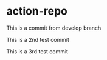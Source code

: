# action-repo

This is a commit from develop branch

This is a 2nd test commit

This is a 3rd test commit
